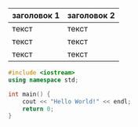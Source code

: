 | заголовок 1 | заголовок 2 |
|-------------|-------------|
| текст       | текст       |
| текст       | текст       |
| текст       | текст       |
```c++
#include <iostream>
using namespace std;

int main() {
    cout << "Hello World!" << endl;
    return 0;
}
```
